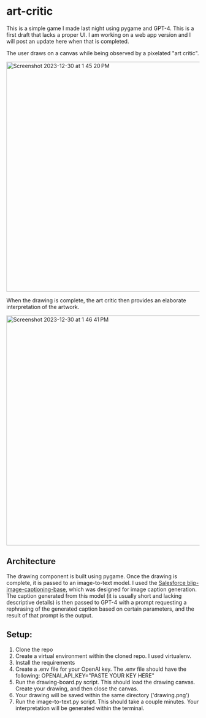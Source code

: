 # art-critic

This is a simple game I made last night using pygame and GPT-4. This is a first draft that lacks a proper UI. I am working on a web app version and I will post an update here when that is completed. 


The user draws on a canvas while being observed by a pixelated "art critic". 

<img width="600" alt="Screenshot 2023-12-30 at 1 45 20 PM" src="https://github.com/ju-mc/art-critic/assets/68313879/9aae4fa9-1ef8-45fc-82b1-3af72081aa0e">

When the drawing is complete, the art critic then provides an elaborate interpretation of the artwork. 

<img width="600" alt="Screenshot 2023-12-30 at 1 46 41 PM" src="https://github.com/ju-mc/art-critic/assets/68313879/e78dfb9f-b57c-44a1-b424-e70bed68758f">

## Architecture

The drawing component is built using pygame. Once the drawing is complete, it is passed to an image-to-text model. I used the [Salesforce blip-image-captioning-base](https://huggingface.co/Salesforce/blip-image-captioning-base), which was designed for image caption generation. The caption generated from this model (it is usually short and lacking descriptive details) is then passed to GPT-4 with a prompt requesting a rephrasing of the generated caption based on certain parameters, and the result of that prompt is the output. 

## Setup:
1. Clone the repo
2. Create a virtual environment within the cloned repo. I used virtualenv.
3. Install the requirements
4. Create a .env file for your OpenAI key. The .env file should have the following: OPENAI_API_KEY="PASTE YOUR KEY HERE"
5. Run the drawing-board.py script. This should load the drawing canvas. Create your drawing, and then close the canvas.
6. Your drawing will be saved within the same directory ('drawing.png')
7. Run the image-to-text.py script. This should take a couple minutes. Your interpretation will be generated within the terminal. 


